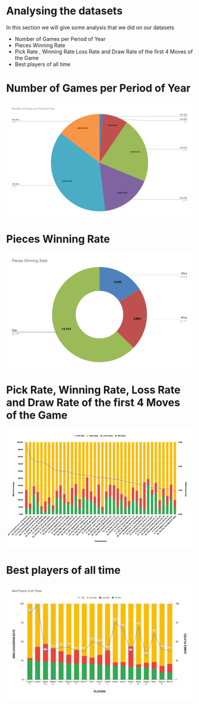 #  Analysing the datasets





In this section we will give some analysis that we did on our datasets

  - Number of Games per Period of Year
  - Pieces Winning Rate
  - Pick Rate , Winning Rate Loss Rate and Draw Rate of the first 4 Moves of the Game
  - Best players of all time

# Number of Games per Period of Year

![Main Screen](charts/wa.png)


# Pieces Winning Rate
![Main Screen](charts/watata.png)



# Pick Rate, Winning Rate, Loss Rate and Draw Rate of the first 4 Moves of the Game


![Main Screen](charts/chart.png)


# Best players of all time


![Main Screen](charts/bestplayerss.png)

  

